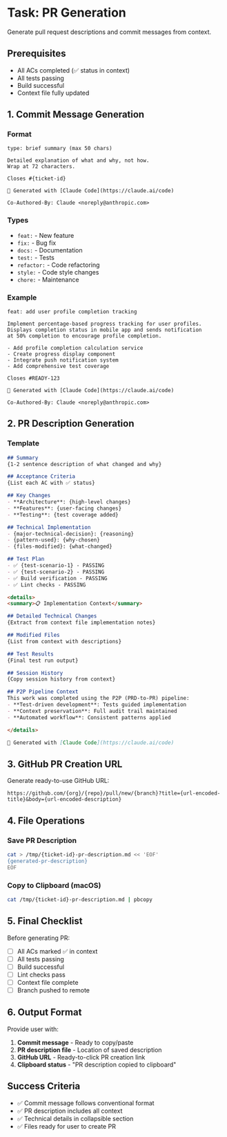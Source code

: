 # Task: PR Generation

Generate pull request descriptions and commit messages from context.

## Prerequisites
- All ACs completed (✅ status in context)
- All tests passing
- Build successful
- Context file fully updated

## 1. Commit Message Generation

### Format
```
type: brief summary (max 50 chars)

Detailed explanation of what and why, not how.
Wrap at 72 characters.

Closes #{ticket-id}

🤖 Generated with [Claude Code](https://claude.ai/code)

Co-Authored-By: Claude <noreply@anthropic.com>
```

### Types
- `feat:` - New feature
- `fix:` - Bug fix  
- `docs:` - Documentation
- `test:` - Tests
- `refactor:` - Code refactoring
- `style:` - Code style changes
- `chore:` - Maintenance

### Example
```
feat: add user profile completion tracking

Implement percentage-based progress tracking for user profiles.
Displays completion status in mobile app and sends notification
at 50% completion to encourage profile completion.

- Add profile completion calculation service
- Create progress display component
- Integrate push notification system
- Add comprehensive test coverage

Closes #READY-123

🤖 Generated with [Claude Code](https://claude.ai/code)

Co-Authored-By: Claude <noreply@anthropic.com>
```

## 2. PR Description Generation

### Template
```markdown
## Summary
{1-2 sentence description of what changed and why}

## Acceptance Criteria
{List each AC with ✅ status}

## Key Changes
- **Architecture**: {high-level changes}
- **Features**: {user-facing changes}
- **Testing**: {test coverage added}

## Technical Implementation
- {major-technical-decision}: {reasoning}
- {pattern-used}: {why-chosen}
- {files-modified}: {what-changed}

## Test Plan
- ✅ {test-scenario-1} - PASSING
- ✅ {test-scenario-2} - PASSING
- ✅ Build verification - PASSING
- ✅ Lint checks - PASSING

<details>
<summary>📋 Implementation Context</summary>

## Detailed Technical Changes
{Extract from context file implementation notes}

## Modified Files
{List from context with descriptions}

## Test Results
{Final test run output}

## Session History
{Copy session history from context}

## P2P Pipeline Context
This work was completed using the P2P (PRD-to-PR) pipeline:
- **Test-driven development**: Tests guided implementation
- **Context preservation**: Full audit trail maintained
- **Automated workflow**: Consistent patterns applied

</details>

🤖 Generated with [Claude Code](https://claude.ai/code)
```

## 3. GitHub PR Creation URL

Generate ready-to-use GitHub URL:
```
https://github.com/{org}/{repo}/pull/new/{branch}?title={url-encoded-title}&body={url-encoded-description}
```

## 4. File Operations

### Save PR Description
```bash
cat > /tmp/{ticket-id}-pr-description.md << 'EOF'
{generated-pr-description}
EOF
```

### Copy to Clipboard (macOS)
```bash
cat /tmp/{ticket-id}-pr-description.md | pbcopy
```

## 5. Final Checklist

Before generating PR:
- [ ] All ACs marked ✅ in context
- [ ] All tests passing
- [ ] Build successful  
- [ ] Lint checks pass
- [ ] Context file complete
- [ ] Branch pushed to remote

## 6. Output Format

Provide user with:
1. **Commit message** - Ready to copy/paste
2. **PR description file** - Location of saved description
3. **GitHub URL** - Ready-to-click PR creation link
4. **Clipboard status** - "PR description copied to clipboard"

## Success Criteria
- ✅ Commit message follows conventional format
- ✅ PR description includes all context
- ✅ Technical details in collapsible section
- ✅ Files ready for user to create PR